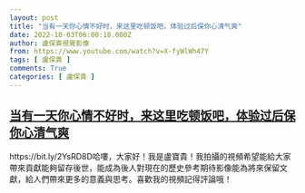 ```yaml
---
layout: post
title: "当有一天你心情不好时，来这里吃顿饭吧，体验过后保你心清气爽"
date: 2022-10-03T06:00:18.000Z
author: 盧保貴視覺影像
from: https://www.youtube.com/watch?v=X-fyWlWh47Y
tags: [ 盧保貴 ]
comments: True
categories: [ 盧保貴 ]
---
```

<!--1664776818000-->
[当有一天你心情不好时，来这里吃顿饭吧，体验过后保你心清气爽](https://www.youtube.com/watch?v=X-fyWlWh47Y)
------

<div>
https://bit.ly/2YsRD8D哈嘍，大家好！我是盧寶貴！我拍攝的視頻希望能給大家帶來貢獻能夠留存後世，能成為後人對現在的歷史參考期待影像能為將來保留文獻，給人們帶來更多的意義與思考。喜歡我的視頻記得評論哦！
</div>
